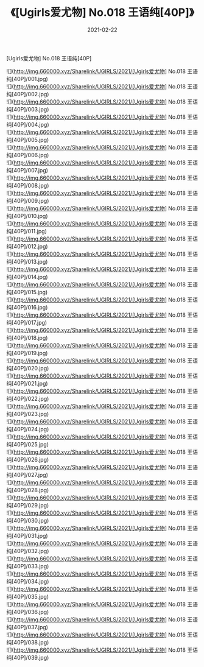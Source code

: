 ﻿---
layout: post
title:  《[Ugirls爱尤物] No.018 王语纯[40P]》
date:   2021-02-22
img: http://img.660000.xyz/Sharelink/UGIRLS/2021/[Ugirls爱尤物] No.018 王语纯[40P]/000.jpg
categories: [美女, 清纯, 唯美]
---

[Ugirls爱尤物] No.018 王语纯[40P]

  ![](http://img.660000.xyz/Sharelink/UGIRLS/2021/[Ugirls爱尤物] No.018 王语纯[40P]/001.jpg) <br> ![](http://img.660000.xyz/Sharelink/UGIRLS/2021/[Ugirls爱尤物] No.018 王语纯[40P]/002.jpg) <br> ![](http://img.660000.xyz/Sharelink/UGIRLS/2021/[Ugirls爱尤物] No.018 王语纯[40P]/003.jpg) <br> ![](http://img.660000.xyz/Sharelink/UGIRLS/2021/[Ugirls爱尤物] No.018 王语纯[40P]/004.jpg) <br> ![](http://img.660000.xyz/Sharelink/UGIRLS/2021/[Ugirls爱尤物] No.018 王语纯[40P]/005.jpg) <br> ![](http://img.660000.xyz/Sharelink/UGIRLS/2021/[Ugirls爱尤物] No.018 王语纯[40P]/006.jpg) <br> ![](http://img.660000.xyz/Sharelink/UGIRLS/2021/[Ugirls爱尤物] No.018 王语纯[40P]/007.jpg) <br> ![](http://img.660000.xyz/Sharelink/UGIRLS/2021/[Ugirls爱尤物] No.018 王语纯[40P]/008.jpg) <br> ![](http://img.660000.xyz/Sharelink/UGIRLS/2021/[Ugirls爱尤物] No.018 王语纯[40P]/009.jpg) <br> ![](http://img.660000.xyz/Sharelink/UGIRLS/2021/[Ugirls爱尤物] No.018 王语纯[40P]/010.jpg) <br> ![](http://img.660000.xyz/Sharelink/UGIRLS/2021/[Ugirls爱尤物] No.018 王语纯[40P]/011.jpg) <br> ![](http://img.660000.xyz/Sharelink/UGIRLS/2021/[Ugirls爱尤物] No.018 王语纯[40P]/012.jpg) <br> ![](http://img.660000.xyz/Sharelink/UGIRLS/2021/[Ugirls爱尤物] No.018 王语纯[40P]/013.jpg) <br> ![](http://img.660000.xyz/Sharelink/UGIRLS/2021/[Ugirls爱尤物] No.018 王语纯[40P]/014.jpg) <br> ![](http://img.660000.xyz/Sharelink/UGIRLS/2021/[Ugirls爱尤物] No.018 王语纯[40P]/015.jpg) <br> ![](http://img.660000.xyz/Sharelink/UGIRLS/2021/[Ugirls爱尤物] No.018 王语纯[40P]/016.jpg) <br> ![](http://img.660000.xyz/Sharelink/UGIRLS/2021/[Ugirls爱尤物] No.018 王语纯[40P]/017.jpg) <br> ![](http://img.660000.xyz/Sharelink/UGIRLS/2021/[Ugirls爱尤物] No.018 王语纯[40P]/018.jpg) <br> ![](http://img.660000.xyz/Sharelink/UGIRLS/2021/[Ugirls爱尤物] No.018 王语纯[40P]/019.jpg) <br> ![](http://img.660000.xyz/Sharelink/UGIRLS/2021/[Ugirls爱尤物] No.018 王语纯[40P]/020.jpg) <br> ![](http://img.660000.xyz/Sharelink/UGIRLS/2021/[Ugirls爱尤物] No.018 王语纯[40P]/021.jpg) <br> ![](http://img.660000.xyz/Sharelink/UGIRLS/2021/[Ugirls爱尤物] No.018 王语纯[40P]/022.jpg) <br> ![](http://img.660000.xyz/Sharelink/UGIRLS/2021/[Ugirls爱尤物] No.018 王语纯[40P]/023.jpg) <br> ![](http://img.660000.xyz/Sharelink/UGIRLS/2021/[Ugirls爱尤物] No.018 王语纯[40P]/024.jpg) <br> ![](http://img.660000.xyz/Sharelink/UGIRLS/2021/[Ugirls爱尤物] No.018 王语纯[40P]/025.jpg) <br> ![](http://img.660000.xyz/Sharelink/UGIRLS/2021/[Ugirls爱尤物] No.018 王语纯[40P]/026.jpg) <br> ![](http://img.660000.xyz/Sharelink/UGIRLS/2021/[Ugirls爱尤物] No.018 王语纯[40P]/027.jpg) <br> ![](http://img.660000.xyz/Sharelink/UGIRLS/2021/[Ugirls爱尤物] No.018 王语纯[40P]/028.jpg) <br> ![](http://img.660000.xyz/Sharelink/UGIRLS/2021/[Ugirls爱尤物] No.018 王语纯[40P]/029.jpg) <br> ![](http://img.660000.xyz/Sharelink/UGIRLS/2021/[Ugirls爱尤物] No.018 王语纯[40P]/030.jpg) <br> ![](http://img.660000.xyz/Sharelink/UGIRLS/2021/[Ugirls爱尤物] No.018 王语纯[40P]/031.jpg) <br> ![](http://img.660000.xyz/Sharelink/UGIRLS/2021/[Ugirls爱尤物] No.018 王语纯[40P]/032.jpg) <br> ![](http://img.660000.xyz/Sharelink/UGIRLS/2021/[Ugirls爱尤物] No.018 王语纯[40P]/033.jpg) <br> ![](http://img.660000.xyz/Sharelink/UGIRLS/2021/[Ugirls爱尤物] No.018 王语纯[40P]/034.jpg) <br> ![](http://img.660000.xyz/Sharelink/UGIRLS/2021/[Ugirls爱尤物] No.018 王语纯[40P]/035.jpg) <br> ![](http://img.660000.xyz/Sharelink/UGIRLS/2021/[Ugirls爱尤物] No.018 王语纯[40P]/036.jpg) <br> ![](http://img.660000.xyz/Sharelink/UGIRLS/2021/[Ugirls爱尤物] No.018 王语纯[40P]/037.jpg) <br> ![](http://img.660000.xyz/Sharelink/UGIRLS/2021/[Ugirls爱尤物] No.018 王语纯[40P]/038.jpg) <br> ![](http://img.660000.xyz/Sharelink/UGIRLS/2021/[Ugirls爱尤物] No.018 王语纯[40P]/039.jpg) <br>